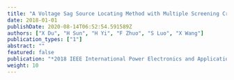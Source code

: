 ```yaml
---
title: "A Voltage Sag Source Locating Method with Multiple Screening Criterions Considering Voltage Measurement Errors"
date: 2018-01-01
publishDate: 2020-08-14T06:52:54.591589Z
authors: ["X Du", "H Sun", "H Yi", "F Zhuo", "S Luo", "X Wang"]
publication_types: ["1"]
abstract: ""
featured: false
publication: "*2018 IEEE International Power Electronics and Application Conference and Exposition (PEAC)*"
weight: 10
---
```


